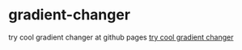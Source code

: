 # gradient-changer
try cool gradient changer at github pages
[try cool gradient changer](https://zianejaz.github.io/gradient-changer)

